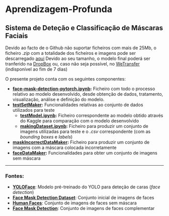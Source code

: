# Aprendizagem-Profunda
## Sistema de Deteção e Classificação de Máscaras Faciais

Devido ao facto de o Github não suportar ficheiros com mais de 25Mb, o ficheiro *.zip* com a totalidade dos ficheiros e imagens pode ser descarregado [aqui](https://drive.google.com/file/d/1EYgltvulkoBQu4rZFpy2tuhpqJqMYT47/view)
Devido ao seu tamanho, o modelo final poderá ser tranferido na [DropBox](https://www.dropbox.com/s/9f0d83rmuxnnrw3/CNNModel-final25.pth?dl=0) ou, caso não seja possível, no [WeTransfer](https://we.tl/t-h1LvZAP1SI) (indisponível ao fim de 7 dias)


O presente projeto conta com os seguintes componentes:

- **[face-mask-detection-pytorch.ipynb](https://github.com/DevSaraiva/AP-Aprendizagem-Profunda/blob/main/face-mask-detection-pytorch.ipynb):** Ficheiro com todo o processo relativo ao modelo desenvolvido, desde obtenção de dados, tratamento, visualização, análise e definição do modelo.
- **[testSetMaker](https://github.com/DevSaraiva/AP-Aprendizagem-Profunda/tree/main/testSetMaker):** Funcionalidades relativas ao conjunto de dados utilizados para teste 
  - **[testModel.ipynb](https://github.com/DevSaraiva/AP-Aprendizagem-Profunda/blob/main/testSetMaker/testModel.ipynb):** Ficheiro correspondente ao modelo obtido através do Kaggle para comparação com o modelo desenvolvido
  - **[makingDataset.ipynb](https://github.com/DevSaraiva/AP-Aprendizagem-Profunda/blob/main/testSetMaker/makingDataset.ipynb):** Ficheiro para produzir um conjunto de imagens utilizadas para teste e o *.csv* correspondente (com as *bounding boxes* e *labels*)
- **[maskIncorrectDataMaker](https://github.com/DevSaraiva/AP-Aprendizagem-Profunda/tree/main/maskIncorrectDataMaker):** Ficheiro para produzir um conjunto de imagens com a máscara colocada incorretamente
- **[faceDataMaker](https://github.com/DevSaraiva/AP-Aprendizagem-Profunda/tree/main/faceDataMaker):** Funcionalidades para obter um conjunto de imagens sem máscara


----
### Fontes:

- **[YOLOFace](https://github.com/elyha7/yoloface)**: Modelo pré-treinado do YOLO para deteção de caras (*face detection*)
- **[Face Mask Detection Dataset](https://www.kaggle.com/datasets/wobotintelligence/face-mask-detection-dataset)**: Conjunto inicial de imagens de faces
- **[Human Faces](https://www.kaggle.com/datasets/ashwingupta3012/human-faces?select=Humans)**: Conjunto de imagens de faces sem máscara
- **[Face Mask Detection](https://www.kaggle.com/datasets/vijaykumar1799/face-mask-detection)**: Conjunto de imagens de faces complementar
